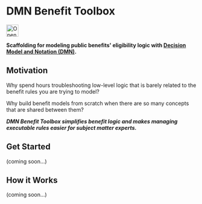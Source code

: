 # DMN Benefit Toolbox

<a href="https://idx.google.com/import?url=https%3A%2F%2Fgithub.com%2Fprestoncabe%2Fdmn-benefit-toolbox">
  <picture>
    <source
      media="(prefers-color-scheme: dark)"
      srcset="https://cdn.idx.dev/btn/open_dark_32.svg">
    <source
      media="(prefers-color-scheme: light)"
      srcset="https://cdn.idx.dev/btn/open_light_32.svg">
    <img
      height="32"
      alt="Open in IDX"
      src="https://cdn.idx.dev/btn/open_purple_32.svg">
  </picture>
</a>

**Scaffolding for modeling public benefits' eligibility logic with [Decision Model and Notation (DMN)](https://www.omg.org/dmn/).**

## Motivation

Why spend hours troubleshooting low-level logic that is barely related to the benefit rules you are trying to model?

Why build benefit models from scratch when there are so many concepts that are shared between them?

***DMN Benefit Toolbox simplifies benefit logic and makes managing executable rules easier for subject matter experts.***

## Get Started

(coming soon...)

## How it Works

(coming soon...)